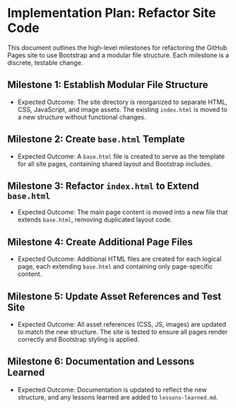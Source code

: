 # Implementation Plan: Refactor Site Code

This document outlines the high-level milestones for refactoring the GitHub Pages site to use Bootstrap and a modular file structure. Each milestone is a discrete, testable change.

## Milestone 1: Establish Modular File Structure
- Expected Outcome: The site directory is reorganized to separate HTML, CSS, JavaScript, and image assets. The existing `index.html` is moved to a new structure without functional changes.

## Milestone 2: Create `base.html` Template
- Expected Outcome: A `base.html` file is created to serve as the template for all site pages, containing shared layout and Bootstrap includes.

## Milestone 3: Refactor `index.html` to Extend `base.html`
- Expected Outcome: The main page content is moved into a new file that extends `base.html`, removing duplicated layout code.

## Milestone 4: Create Additional Page Files
- Expected Outcome: Additional HTML files are created for each logical page, each extending `base.html` and containing only page-specific content.

## Milestone 5: Update Asset References and Test Site
- Expected Outcome: All asset references (CSS, JS, images) are updated to match the new structure. The site is tested to ensure all pages render correctly and Bootstrap styling is applied.

## Milestone 6: Documentation and Lessons Learned
- Expected Outcome: Documentation is updated to reflect the new structure, and any lessons learned are added to `lessons-learned.md`.
